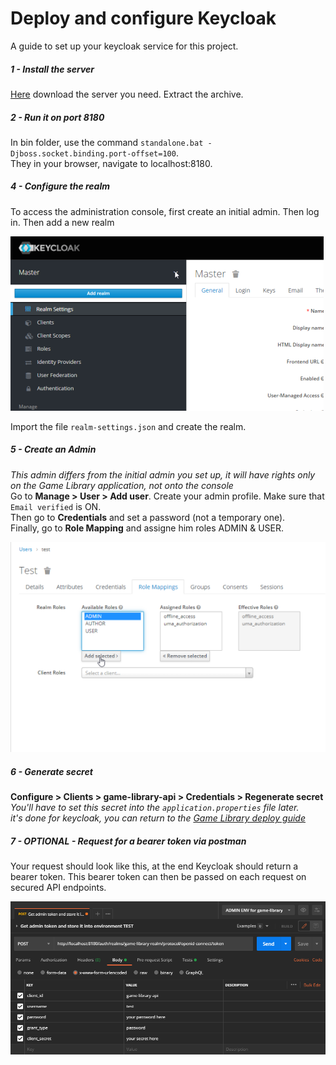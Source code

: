 # Deploy and configure Keycloak
A guide to set up your keycloak service for this project.

##### 1 - Install the server
[Here](https://www.keycloak.org/downloads) download the server you need. Extract the archive.

##### 2 - Run it on port 8180
In bin folder, use the command `standalone.bat -Djboss.socket.binding.port-offset=100`.  
They in your browser, navigate to localhost:8180.

##### 4 - Configure the realm
To access the administration console, first create an initial admin. Then log in.
Then add a new realm   
  
 ![add-realm](./doc/guides/create-a-realm.png)

Import the file `realm-settings.json` and create the realm.

##### 5 - Create an Admin
*This admin differs from the initial admin you set up, it will have rights only on the Game Library application, 
not onto the console*  
Go to **Manage > User > Add user**. Create your admin profile. Make sure that `Email verified` is ON.  
Then go to **Credentials** and set a password (not a temporary one).  
Finally, go to **Role Mapping** and assigne him roles ADMIN & USER.  
  
![roles](./doc/guides/set-roles.png)

##### 6 - Generate secret
**Configure > Clients > game-library-api > Credentials > Regenerate secret**  
*You'll have to set this secret into the `application.properties` file later.*  
*it's done for keycloak, you can return to the [Game Library deploy guide](./README.md#3---create-the-database)*

##### 7 - OPTIONAL - Request for a bearer token via postman
Your request should look like this, at the end Keycloak should return a bearer token. This bearer token can then be
passed on each request on secured API endpoints.  
  
![request](./doc/guides/postman.png)

